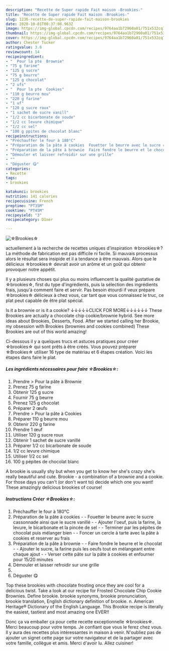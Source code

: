 ```yaml
---
description: "Recette de Super rapide Fait maison ☆Brookies☆"
title: "Recette de Super rapide Fait maison ☆Brookies☆"
slug: 1236-recette-de-super-rapide-fait-maison-brookies
date: 2020-10-01T00:37:08.963Z
image: https://img-global.cpcdn.com/recipes/9764aa1b72960a01/751x532cq70/☆brookies☆-photo-principale-de-la-recette.jpg
thumbnail: https://img-global.cpcdn.com/recipes/9764aa1b72960a01/751x532cq70/☆brookies☆-photo-principale-de-la-recette.jpg
cover: https://img-global.cpcdn.com/recipes/9764aa1b72960a01/751x532cq70/☆brookies☆-photo-principale-de-la-recette.jpg
author: Chester Tucker
ratingvalue: 3.8
reviewcount: 14
recipeingredient:
- "  Pour la pte  Brownie"
- "75 g farine"
- "125 g sucre"
- "75 g beurre"
- "125 g chocolat"
- "2 ufs"
- "  Pour la pte  Cookies"
- "110 g beurre mou"
- "220 g farine"
- "1 uf"
- "120 g sucre roux"
- "1 sachet de sucre vanill"
- "1/2 cc bicarbonate de soude"
- "1/2 cc levure chimique"
- "1/2 cc sel"
- "100 g ppites de chocolat blanc"
recipeinstructions:
- "Préchauffer le four à 180°C"
- "Préparation de la pâte à cookies  Fouetter le beurre avec le sucre cassonnade ainsi que le sucre vanillé  Ajouter l&#39;oeuf, puis la farine, la levure, le bicarbonate et la pincée de sel  Terminer par les pépites de chocolat puis mélanger bien  Foncer un cercle à tarte avec la pâte à cookies et reserver au frais"
- "Préparation de la pâte à brownie  Faire fondre le beurre et le chocolat  Ajouter le sucre, la farine puis les oeufs tout en mélangeant entre chaque ajout  Verser cette pâte sur la pâte à cookies et enfourner pour 15/20 minutes"
- "Démouler et laisser refroidir sur une grille"
- ""
- "Déguster 😋"
categories:
- Recette
tags:
- brookies

katakunci: brookies 
nutrition: 141 calories
recipecuisine: French
preptime: "PT35M"
cooktime: "PT45M"
recipeyield: "3"
recipecategory: Dîner

---
```



![☆Brookies☆](https://img-global.cpcdn.com/recipes/9764aa1b72960a01/751x532cq70/☆brookies☆-photo-principale-de-la-recette.jpg)

actuellement à la recherche de recettes uniques d'inspiration ☆brookies☆? La méthode de fabrication est pas difficile ni facile. Si mauvais processus alors le résultat sera insipide et il a tendance à être mauvais. Alors que le délicieux ☆brookies☆ devrait avoir un arôme et un goût qui obtenir provoquer notre appétit.

Il y a plusieurs choses qui plus ou moins influencent la qualité gustative de ☆brookies☆, first du type d'ingrédients, puis la sélection des ingrédients frais, jusqu'à comment faire et servir. Pas besoin étourdi if veux prépare ☆brookies☆ délicieux à chez vous, car tant que vous connaissez le truc, ce plat peut capable de être plat spécial.

Is it a brownie or is it a cookie? ↓↓↓↓↓CLICK FOR MORE↓↓↓↓↓↓ These Brookies are actually a chocolate chip cookie/brownie hybrid. See more ideas about Brookies, Desserts, Food. After we started calling her Brookie, my obsession with Brookies (brownies and cookies combined) These Brookies are out of this world amazing!


Ci-dessous il y a quelques trucs et astuces pratiques pour créer ☆brookies☆ qui sont prêts à être créés. Vous pouvez préparer ☆Brookies☆ utiliser 16 type de matériau et 6 étapes création. Voici les étapes dans faire le plat.

<!--inarticleads1-->

##### Les ingrédients nécessaires pour faire ☆Brookies☆:

1. Prendre  &gt; Pour la pâte à Brownie
1. Prenez 75 g farine
1. Obtenir 125 g sucre
1. Fournir 75 g beurre
1. Prenez 125 g chocolat
1. Préparer 2 œufs
1. Prendre  &gt; Pour la pâte à Cookies
1. Préparer 110 g beurre mou
1. Obtenir 220 g farine
1. Prendre 1 œuf
1. Utiliser 120 g sucre roux
1. Obtenir 1 sachet de sucre vanillé
1. Préparer 1/2 cc bicarbonate de soude
1.  1/2 cc levure chimique
1. Utiliser 1/2 cc sel
1.  100 g pépites de chocolat blanc


A brookie is usually shy but when you get to know her she&#39;s crazy she&#39;s really beautiful and cute. Brookie - a combination of a brownie and a cookie. For those days you can&#39;t (or don&#39;t want to) decide which one you want! These amazingly delicious brookies of course! 

<!--inarticleads2-->

##### Instructions Créer ☆Brookies☆:

1. Préchauffer le four à 180°C
1. Préparation de la pâte à cookies -  - Fouetter le beurre avec le sucre cassonnade ainsi que le sucre vanillé -  - Ajouter l&#39;oeuf, puis la farine, la levure, le bicarbonate et la pincée de sel -  - Terminer par les pépites de chocolat puis mélanger bien -  - Foncer un cercle à tarte avec la pâte à cookies et reserver au frais
1. Préparation de la pâte à brownie -  - Faire fondre le beurre et le chocolat -  - Ajouter le sucre, la farine puis les oeufs tout en mélangeant entre chaque ajout -  - Verser cette pâte sur la pâte à cookies et enfourner pour 15/20 minutes
1. Démouler et laisser refroidir sur une grille
1. 
1. Déguster 😋


Top these brookies with chocolate frosting once they are cool for a delicious twist. Take a look at our recipe for Frosted Chocolate Chip Cookie Brownies. Define brookie. brookie synonyms, brookie pronunciation, brookie translation, English dictionary definition of brookie. n. American Heritage® Dictionary of the English Language. This Brookie recipe is literally the easiest, tastiest and most amazing one EVER!! 


Donc ça va emballer ça pour cette recette exceptionnelle ☆brookies☆. Merci beaucoup pour votre temps. Je confiant que vous le ferez chez vous. Il y aura des recettes plus  intéressantes in maison à venir. N'oubliez pas de ajouter un signet cette page sur votre navigateur et de la partager avec votre famille, collègue et amis. Merci d'avoir lu. Allez cuisiner!
